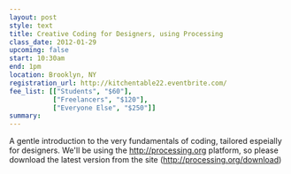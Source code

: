 ```yaml
---
layout: post
style: text
title: Creative Coding for Designers, using Processing
class_date: 2012-01-29
upcoming: false
start: 10:30am
end: 1pm
location: Brooklyn, NY
registration_url: http://kitchentable22.eventbrite.com/
fee_list: [["Students", "$60"],
           ["Freelancers", "$120"],
           ["Everyone Else", "$250"]]
summary: 
---
```


A gentle introduction to the very fundamentals of coding, tailored espeially for designers. We'll be using the http://processing.org platform, so please download the latest version from the site (http://processing.org/download)
